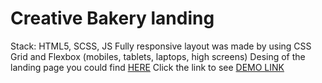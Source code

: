 # Creative Bakery landing
Stack: HTML5, SCSS, JS Fully responsive layout was made by using CSS Grid and Flexbox (mobiles, tablets, laptops, high screens) Desing of the landing page you could find [HERE](https://www.figma.com/file/zIi6yfSpSIV4dnTzwaXSjt/Bakerlab?node-id=0%3A1) Click the link to see [DEMO LINK](https://aleksandr-semerenko.github.io/layout_creativeBakery/)
